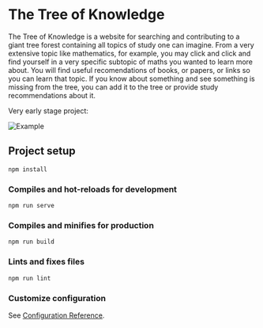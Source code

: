 # The Tree of Knowledge

The Tree of Knowledge is a website for searching and contributing to a giant tree forest containing all topics of study one can imagine. From a very extensive topic like mathematics, for example, you may click and click and find yourself in a very specific subtopic of maths you wanted to learn more about. You will find useful recomendations of books, or papers, or links so you can learn that topic. If you know about something and see something is missing from the tree, you can add it to the tree or provide study recommendations about it. 

Very early stage project:

![Example](https://i.imgur.com/y1RUfOb.png)

## Project setup
```
npm install
```

### Compiles and hot-reloads for development
```
npm run serve
```

### Compiles and minifies for production
```
npm run build
```

### Lints and fixes files
```
npm run lint
```

### Customize configuration
See [Configuration Reference](https://cli.vuejs.org/config/).
